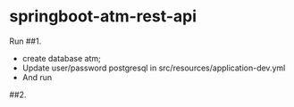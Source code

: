 # springboot-atm-rest-api

Run
##1. 
- create database atm;
- Update user/password postgresql in src/resources/application-dev.yml
- And run

##2.

